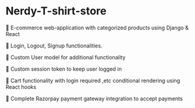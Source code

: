 # Nerdy-T-shirt-store

 E-commerce web-application with categorized products using Django 
& React

 Login, Logout, Signup functionalities.

 Custom User model for additional functionality

 Custom session token to keep user logged in

 Cart functionality with login required ,etc conditional rendering using 
React hooks

 Complete Razorpay payment gateway integration to accept 
payments
